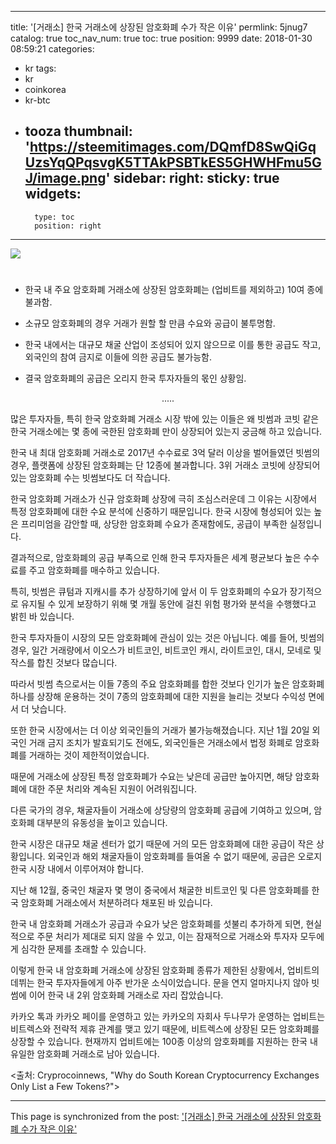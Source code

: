 
---
title: '[거래소]  한국 거래소에 상장된 암호화폐 수가 작은 이유'
permlink: 5jnug7
catalog: true
toc_nav_num: true
toc: true
position: 9999
date: 2018-01-30 08:59:21
categories:
- kr
tags:
- kr
- coinkorea
- kr-btc
- tooza
thumbnail: 'https://steemitimages.com/DQmfD8SwQiGqUzsYqQPqsvgK5TTAkPSBTkES5GHWHFmu5GJ/image.png'
sidebar:
    right:
        sticky: true
widgets:
    -
        type: toc
        position: right
---


![](https://steemitimages.com/DQmfD8SwQiGqUzsYqQPqsvgK5TTAkPSBTkES5GHWHFmu5GJ/image.png)
#
#
- 한국 내 주요 암호화폐 거래소에 상장된 암호화폐는 (업비트를 제외하고) 10여 종에 불과함.

- 소규모 암호화폐의 경우 거래가 원할 할 만큼 수요와 공급이 불투명함.

- 한국 내에서는 대규모 채굴 산업이 조성되어 있지 않으므로 이를 통한 공급도 작고, 외국인의 참여 금지로 이들에 의한 공급도 불가능함.

- 결국 암호화폐의 공급은 오리지 한국 투자자들의 몫인 상황임. 

<center>
.....
</center>

많은 투자자들, 특히 한국 암호화폐 거래소 시장 밖에 있는 이들은 왜 빗썸과 코빗 같은 한국 거래소에는 몇 종에 국한된 암호화폐 만이 상장되어 있는지 궁금해 하고 있습니다. 

한국 내 최대 암호화폐 거래소로 2017년 수수료로 3억 달러 이상을 벌어들였던 빗썸의 경우, 플랫폼에 상장된 암호화폐는 단 12종에 불과합니다.  3위 거래소 코빗에 상장되어 있는 암호화폐 수는 빗썸보다도 더 작습니다.

한국 암호화폐 거래소가 신규 암호화폐 상장에 극히 조심스러운데 그 이유는 시장에서 특정 암호화폐에 대한 수요 분석에 신중하기 때문입니다. 한국 시장에 형성되어 있는 높은 프리미엄을 감안할 때, 상당한 암호화폐 수요가 존재함에도, 공급이 부족한 실정입니다. 

결과적으로, 암호화폐의 공급 부족으로 인해 한국 투자자들은 세계 평균보다 높은 수수료를  주고 암호화폐를 매수하고 있습니다. 

특히, 빗썸은 큐텀과 지캐시를 추가 상장하기에 앞서 이 두 암호화폐의 수요가 장기적으로 유지될 수 있게 보장하기 위해 몇 개월 동안에 걸친 위험 평가와 분석을 수행했다고 밝힌 바 있습니다.

한국 투자자들이 시장의 모든 암호화폐에 관심이 있는 것은 아닙니다.  예를 들어, 빗썸의 경우, 일간 거래량에서 이오스가 비트코인, 비트코인 캐시, 라이트코인, 대시, 모네로 및 작스를 합친 것보다 많습니다.

따라서 빗썸 측으로서는 이들 7종의 주요 암호화폐를 합한 것보다 인기가 높은 암호화폐 하나를 상장해 운용하는 것이 7종의 암호화폐에 대한 지원을 늘리는 것보다 수익성 면에서 더 낫습니다.

또한 한국 시장에서는 더 이상 외국인들의 거래가 불가능해졌습니다.  지난 1월 20일 외국인 거래 금지 조치가 발효되기도 전에도, 외국인들은 거래소에서 법정 화폐로 암호화폐를 거래하는 것이 제한적이었습니다.

때문에 거래소에 상장된 특정 암호화폐가 수요는  낮은데 공급만 높아지면, 해당 암호화폐에 대한 주문 처리와 계속된 지원이 어려워집니다. 

다른 국가의 경우, 채굴자들이 거래소에 상당량의 암호화폐 공급에 기여하고 있으며, 암호화폐 대부분의 유동성을 높이고 있습니다. 

한국 시장은 대규모 채굴 센터가 없기 때문에 거의 모든 암호화폐에 대한 공급이 작은 상황입니다.  외국인과 해외 채굴자들이 암호화폐를 들여올 수 없기 때문에, 공급은 오로지 한국 시장 내에서 이루어져야 합니다.

지난 해 12월, 중국인 채굴자 몇 명이 중국에서 채굴한 비트코인 및 다른 암호화폐를 한국 암호화폐 거래소에서 처분하려다 채포된 바 있습니다. 

한국 내 암호화폐 거래소가 공급과 수요가 낮은 암호화폐를 섯불리 추가하게 되면, 현실적으로 주문 처리가 제대로 되지 않을 수 있고, 이는  잠재적으로 거래소와 투자자 모두에게 심각한 문제를 초래할 수 있습니다.

이렇게 한국 내 암호화폐 거래소에 상장된 암호화폐 종류가 제한된 상황에서, 업비트의 데뷔는 한국 투자자들에게 아주 반가운 소식이었습니다.  문을 연지 얼마지나지 않아 빗썸에 이어 한국 내 2위 암호화폐 거래소로 자리 잡았습니다.

카카오 톡과 카카오 페이를 운영하고 있는 카카오의 자회사 두나무가 운영하는 업비트는 비트렉스와 전략적 제휴 관계를 맺고 있기 때문에, 비트렉스에 상장된 모든 암호화폐를 상장할 수 있습니다.  현재까지 업비트에는 100종 이상의 암호화폐를 지원하는 한국 내 유일한 암호화폐 거래소로 남아 있습니다.

<출처: Cryprocoinnews, "Why do South Korean Cryptocurrency Exchanges Only List a Few Tokens?">

- - -

This page is synchronized from the post: ['[거래소]  한국 거래소에 상장된 암호화폐 수가 작은 이유'](https://steemit.com/@pius.pius/5jnug7)
